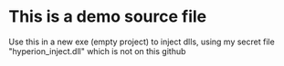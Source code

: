 # This is a demo source file
Use this in a new exe (empty project) to inject dlls, using my secret file "hyperion_inject.dll" which is not on this github
